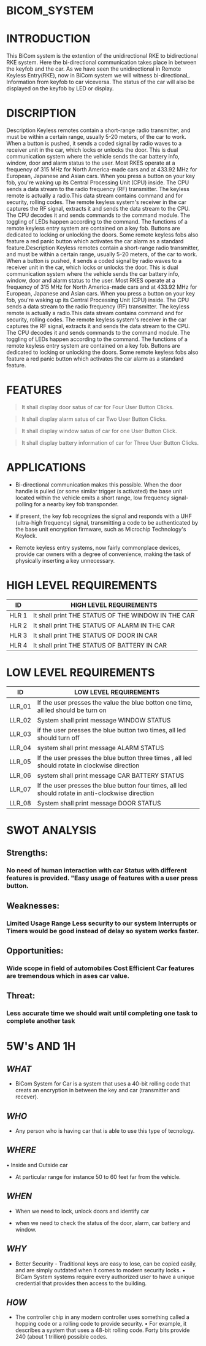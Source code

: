 # BICOM_SYSTEM


# INTRODUCTION 

This BiCom system is the extention of the unidirectional RKE to bidirectional RKE system. Here the bi-directional communication takes place in between the keyfob and the car. As we have seen the unidirectional in Remote Keyless Entry(RKE), now in BiCom system we will witness bi-directionaL. Information from keyfob to car viceversa. The status of the car will also be displayed on the keyfob by LED or display.

# DISCRIPTION

Description Keyless remotes contain a short-range radio transmitter, and must be within a certain range, usually 5-20 meters, of the car to work. When a button is pushed, it sends a coded signal by radio waves to a receiver unit in the car, which locks or unlocks the door. This is dual communication system where the vehicle sends the car battery info, window, door and alarm status to the user. Most RKES operate at a frequency of 315 MHz for North America-made cars and at 433.92 MHz for European, Japanese and Asian cars. When you press a button on your key fob, you're waking up its Central Processing Unit (CPU) inside. The CPU sends a data stream to the radio frequency (RF) transmitter. The keyless remote is actually a radio.This data stream contains command and for security, rolling codes. The remote keyless system's receiver in the car captures the RF signal, extracts it and sends the data stream to the CPU. The CPU decodes it and sends commands to the command module. The toggling of LEDs happen according to the command. The functions of a remote keyless entry system are contained on a key fob. Buttons are dedicated to locking or unlocking the doors. Some remote keyless fobs also feature a red panic button which activates the car alarm as a standard feature.Description Keyless remotes contain a short-range radio transmitter, and must be within a certain range, usually 5-20 meters, of the car to work. When a button is pushed, it sends a coded signal by radio waves to a receiver unit in the car, which locks or unlocks the door. This is dual communication system where the vehicle sends the car battery info, window, door and alarm status to the user. Most RKES operate at a frequency of 315 MHz for North America-made cars and at 433.92 MHz for European, Japanese and Asian cars. When you press a button on your key fob, you're waking up its Central Processing Unit (CPU) inside. The CPU sends a data stream to the radio frequency (RF) transmitter. The keyless remote is actually a radio.This data stream contains command and for security, rolling codes. The remote keyless system's receiver in the car captures the RF signal, extracts it and sends the data stream to the CPU. The CPU decodes it and sends commands to the command module. The toggling of LEDs happen according to the command. The functions of a remote keyless entry system are contained on a key fob. Buttons are dedicated to locking or unlocking the doors. Some remote keyless fobs also feature a red panic button which activates the car alarm as a standard feature.

# FEATURES

> It shall display door satus of car for Four User Button Clicks. 

> It shall display alarm satus of car Two User Button Clicks. 


> It shall display window satus of car for one User Button Click.


>  It shall display battery information of car for Three User Button Clicks.


# APPLICATIONS

* Bi-directional communication makes this possible. When the door handle is pulled (or some similar trigger is activated) the base unit located within the vehicle emits a short range, low frequency signal- polling for a nearby key fob transponder.

* if present, the key fob recognizes the signal and responds with a UHF (ultra-high frequency) signal, transmitting a code to be authenticated by the base unit encryption firmware, such as Microchip Technology's Keylock.

* Remote keyless entry systems, now fairly commonplace devices, provide car owners with a degree of convenience, making the task of physically inserting a key unnecessary.



# HIGH LEVEL REQUIREMENTS

| ID | HIGH LEVEL REQUIREMENTS |
| ---- | --------- |
| HLR 1 | It shall print THE STATUS OF THE WINDOW IN THE CAR |
| HLR 2 | It shall print THE STATUS OF ALARM IN THE CAR |
| HLR 3 | It shall print THE STATUS OF DOOR IN CAR |
| HLR 4 | It shall print THE STATUS OF BATTERY IN CAR |

# LOW LEVEL REQUIREMENTS 
| ID | LOW LEVEL REQUIREMENTS |
| ---- | --- |
| LLR_01 | If the user presses the value the blue botton one time, all led should be turn on |
| LLR_02 | System shall print message WINDOW STATUS |
| LLR_03 | if the user presses the blue button two times, all led should turn off |
| LLR_04 | system shall print message ALARM STATUS |
| LLR_05 | If the user presses the blue button three times , all led should rotate in clockwise direction |
| LLR_06 | system shall print message CAR BATTERY STATUS |
| LLR_07 | If the user presses the blue button four times, all led should rotate in anti-clockwise direction |
| LLR_08 | System shall print message DOOR STATUS |

# SWOT ANALYSIS 
## Strengths:

### No need of human interaction with car Status with different features is provided. "Easy usage of features with a user press button.

## Weaknesses:

### Limited Usage Range Less security to our system Interrupts or Timers would be good instead of delay so system works faster.

## Opportunities:

### Wide scope in field of automobiles Cost Efficient Car features are tremendous which in ases car value.

## Threat:

### Less accurate time we should wait until completing one task to complete another task

# 5W's AND 1H


## *WHAT*

* BiCom System for Car is a system that uses a 40-bit rolling code that creats an encryption in between the key and car (transmitter and recever).

## *WHO*

* Any person who is having car that is able to use this type of tecnology.

## *WHERE*

• Inside and Outside car

* At particular range for instance 50 to 60 feet far from the vehicle.

## *WHEN*

* When we need to lock, unlock doors and identify car

* when we need to check the status of the door, alarm, car battery and window.

## *WHY* 

* Better Security - Traditional keys are easy to lose, can be copied easily, and are simply outdated when it comes to modern security locks. 
• BiCam System systems require every authorized user to have a unique credential that provides then access to the building.

## *HOW*

* The controller chip in any modern controller uses something called a hopping code or a rolling code to provide security. 
• For example, it describes a system that uses a 48-bit rolling code. Forty bits provide 240 (about 1 trillion) possible codes. 





